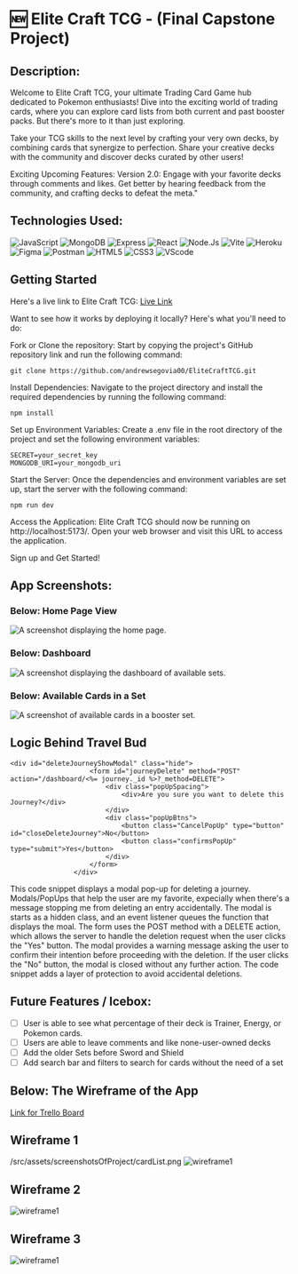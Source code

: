 # :new: Elite Craft TCG - (Final Capstone Project)

## Description:

Welcome to Elite Craft TCG, your ultimate Trading Card Game hub dedicated to Pokemon enthusiasts! Dive into the exciting world of trading cards, where you can explore card lists from both current and past booster packs. But there's more to it than just exploring. 

Take your TCG skills to the next level by crafting your very own decks, by combining cards that synergize to perfection. Share your creative decks with the community and discover decks curated by other users!

Exciting Upcoming Features:
Version 2.0: Engage with your favorite decks through comments and likes. Get better by hearing feedback from the community, and crafting decks to defeat the meta."


## Technologies Used:

![JavaScript](https://img.shields.io/badge/JavaScript-323330?style=for-the-badge&logo=javascript&logoColor=F7DF1E) ![MongoDB](https://img.shields.io/badge/MongoDB-4EA94B?style=for-the-badge&logo=mongodb&logoColor=white) ![Express](https://img.shields.io/badge/Express.js-000000?style=for-the-badge&logo=express&logoColor=white) ![React](https://img.shields.io/badge/React-20232A?style=for-the-badge&logo=react&logoColor=61DAFB) ![Node.Js](	https://img.shields.io/badge/Node%20js-339933?style=for-the-badge&logo=nodedotjs&logoColor=white) ![Vite](https://img.shields.io/badge/Vite-B73BFE?style=for-the-badge&logo=vite&logoColor=FFD62E) ![Heroku](https://img.shields.io/badge/Heroku-430098?style=for-the-badge&logo=heroku&logoColor=white) ![Figma](https://img.shields.io/badge/Figma-F24E1E?style=for-the-badge&logo=figma&logoColor=white) ![Postman](https://img.shields.io/badge/Postman-FF6C37?style=for-the-badge&logo=Postman&logoColor=white) ![HTML5](https://img.shields.io/badge/HTML5-E34F26?style=for-the-badge&logo=html5&logoColor=white) ![CSS3](https://img.shields.io/badge/CSS3-1572B6?style=for-the-badge&logo=css3&logoColor=white) ![VScode](https://img.shields.io/badge/VSCode-0078D4?style=for-the-badge&logo=visual%20studio%20code&logoColor=white)

## Getting Started

Here's a live link to Elite Craft TCG: [Live Link](https://tcgelitecraft-f9a09cc950a9.herokuapp.com/)

Want to see how it works by deploying it locally? Here's what you'll need to do:

Fork or Clone the repository: Start by copying the project's GitHub repository link and run the following command:

```
git clone https://github.com/andrewsegovia00/EliteCraftTCG.git
```

Install Dependencies: Navigate to the project directory and install the required dependencies by running the following command:

```
npm install
```
Set up Environment Variables: Create a .env file in the root directory of the project and set the following environment variables:

```
SECRET=your_secret_key
MONGODB_URI=your_mongodb_uri
```

Start the Server: Once the dependencies and environment variables are set up, start the server with the following command:

```
npm run dev
```
Access the Application: Elite Craft TCG should now be running on http://localhost:5173/. Open your web browser and visit this URL to access the application.

Sign up and Get Started!

## App Screenshots:

### Below: Home Page View
![A screenshot displaying the home page.](/src/assets/screenshotsOfProject/home.png)

### Below: Dashboard
![A screenshot displaying the dashboard of available sets.](/src/assets/screenshotsOfProject/dashboard.png)

### Below: Available Cards in a Set
![A screenshot of available cards in a booster set.](/src/assets/screenshotsOfProject/cardList.png)

## Logic Behind Travel Bud
```ejs
<div id="deleteJourneyShowModal" class="hide">
                    <form id="journeyDelete" method="POST" action="/dashboard/<%= journey._id %>?_method=DELETE">
                        <div class="popUpSpacing">
                            <div>Are you sure you want to delete this Journey?</div>
                        </div>
                        <div class="popUpBtns">
                            <button class="CancelPopUp" type="button" id="closeDeleteJourney">No</button>
                            <button class="confirmsPopUp" type="submit">Yes</button>
                        </div>
                    </form>
                </div>
```
This code snippet displays a modal pop-up for deleting a journey. Modals/PopUps that help the user are my favorite, expecially when there's a message stopping me from deleting an entry accidentally. The modal is starts as a hidden class, and an event listener queues the function that displays the moal. The form uses the POST method with a DELETE action, which allows the server to handle the deletion request when the user clicks the "Yes" button. The modal provides a warning message asking the user to confirm their intention before proceeding with the deletion. If the user clicks the "No" button, the modal is closed without any further action. The code snippet adds a layer of protection to avoid accidental deletions.

## Future Features / Icebox:
- [ ] User is able to see what percentage of their deck is Trainer, Energy, or Pokemon cards.
- [ ] Users are able to leave comments and like none-user-owned decks
- [ ] Add the older Sets before Sword and Shield
- [ ] Add search bar and filters to search for cards without the need of a set

## Below: The Wireframe of the App
[Link for Trello Board](https://trello.com/b/GEMaqcaK/flight-tracker-app)

## Wireframe 1
/src/assets/screenshotsOfProject/cardList.png
![wireframe1](/src/assets/screenshotsOfProject/wireframe1.png)

## Wireframe 2
![wireframe1](/src/assets/screenshotsOfProject/wireframe2.png)

## Wireframe 3
![wireframe1](/src/assets/screenshotsOfProject/wireframe3.png)
